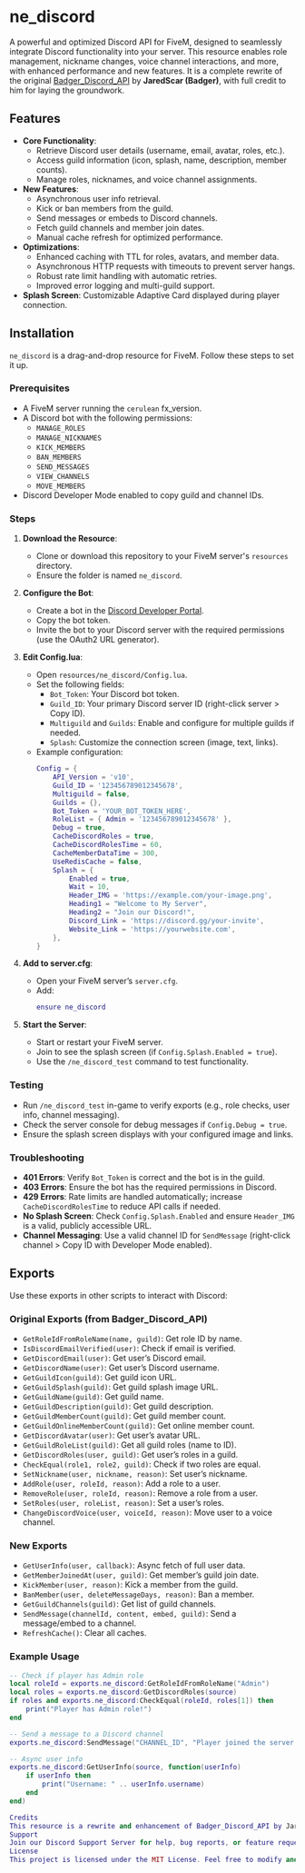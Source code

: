 # ne_discord

A powerful and optimized Discord API for FiveM, designed to seamlessly integrate Discord functionality into your server. This resource enables role management, nickname changes, voice channel interactions, and more, with enhanced performance and new features. It is a complete rewrite of the original [Badger_Discord_API](https://github.com/JaredScar/Badger_Discord_API) by **JaredScar (Badger)**, with full credit to him for laying the groundwork.

## Features

- **Core Functionality**:
  - Retrieve Discord user details (username, email, avatar, roles, etc.).
  - Access guild information (icon, splash, name, description, member counts).
  - Manage roles, nicknames, and voice channel assignments.
- **New Features**:
  - Asynchronous user info retrieval.
  - Kick or ban members from the guild.
  - Send messages or embeds to Discord channels.
  - Fetch guild channels and member join dates.
  - Manual cache refresh for optimized performance.
- **Optimizations**:
  - Enhanced caching with TTL for roles, avatars, and member data.
  - Asynchronous HTTP requests with timeouts to prevent server hangs.
  - Robust rate limit handling with automatic retries.
  - Improved error logging and multi-guild support.
- **Splash Screen**: Customizable Adaptive Card displayed during player connection.

## Installation

`ne_discord` is a drag-and-drop resource for FiveM. Follow these steps to set it up.

### Prerequisites
- A FiveM server running the `cerulean` fx_version.
- A Discord bot with the following permissions:
  - `MANAGE_ROLES`
  - `MANAGE_NICKNAMES`
  - `KICK_MEMBERS`
  - `BAN_MEMBERS`
  - `SEND_MESSAGES`
  - `VIEW_CHANNELS`
  - `MOVE_MEMBERS`
- Discord Developer Mode enabled to copy guild and channel IDs.

### Steps
1. **Download the Resource**:
   - Clone or download this repository to your FiveM server's `resources` directory.
   - Ensure the folder is named `ne_discord`.

2. **Configure the Bot**:
   - Create a bot in the [Discord Developer Portal](https://discord.com/developers/applications).
   - Copy the bot token.
   - Invite the bot to your Discord server with the required permissions (use the OAuth2 URL generator).

3. **Edit Config.lua**:
   - Open `resources/ne_discord/Config.lua`.
   - Set the following fields:
     - `Bot_Token`: Your Discord bot token.
     - `Guild_ID`: Your primary Discord server ID (right-click server > Copy ID).
     - `Multiguild` and `Guilds`: Enable and configure for multiple guilds if needed.
     - `Splash`: Customize the connection screen (image, text, links).
   - Example configuration:
     ```lua
     Config = {
         API_Version = 'v10',
         Guild_ID = '123456789012345678',
         Multiguild = false,
         Guilds = {},
         Bot_Token = 'YOUR_BOT_TOKEN_HERE',
         RoleList = { Admin = '123456789012345678' },
         Debug = true,
         CacheDiscordRoles = true,
         CacheDiscordRolesTime = 60,
         CacheMemberDataTime = 300,
         UseRedisCache = false,
         Splash = {
             Enabled = true,
             Wait = 10,
             Header_IMG = 'https://example.com/your-image.png',
             Heading1 = "Welcome to My Server",
             Heading2 = "Join our Discord!",
             Discord_Link = 'https://discord.gg/your-invite',
             Website_Link = 'https://yourwebsite.com',
         },
     }
     ```

4. **Add to server.cfg**:
   - Open your FiveM server’s `server.cfg`.
   - Add:
     ```lua
     ensure ne_discord
     ```

5. **Start the Server**:
   - Start or restart your FiveM server.
   - Join to see the splash screen (if `Config.Splash.Enabled = true`).
   - Use the `/ne_discord_test` command to test functionality.

### Testing
- Run `/ne_discord_test` in-game to verify exports (e.g., role checks, user info, channel messaging).
- Check the server console for debug messages if `Config.Debug = true`.
- Ensure the splash screen displays with your configured image and links.

### Troubleshooting
- **401 Errors**: Verify `Bot_Token` is correct and the bot is in the guild.
- **403 Errors**: Ensure the bot has the required permissions in Discord.
- **429 Errors**: Rate limits are handled automatically; increase `CacheDiscordRolesTime` to reduce API calls if needed.
- **No Splash Screen**: Check `Config.Splash.Enabled` and ensure `Header_IMG` is a valid, publicly accessible URL.
- **Channel Messaging**: Use a valid channel ID for `SendMessage` (right-click channel > Copy ID with Developer Mode enabled).

## Exports

Use these exports in other scripts to interact with Discord:

### Original Exports (from Badger_Discord_API)
- `GetRoleIdFromRoleName(name, guild)`: Get role ID by name.
- `IsDiscordEmailVerified(user)`: Check if email is verified.
- `GetDiscordEmail(user)`: Get user’s Discord email.
- `GetDiscordName(user)`: Get user’s Discord username.
- `GetGuildIcon(guild)`: Get guild icon URL.
- `GetGuildSplash(guild)`: Get guild splash image URL.
- `GetGuildName(guild)`: Get guild name.
- `GetGuildDescription(guild)`: Get guild description.
- `GetGuildMemberCount(guild)`: Get guild member count.
- `GetGuildOnlineMemberCount(guild)`: Get online member count.
- `GetDiscordAvatar(user)`: Get user’s avatar URL.
- `GetGuildRoleList(guild)`: Get all guild roles (name to ID).
- `GetDiscordRoles(user, guild)`: Get user’s roles in a guild.
- `CheckEqual(role1, role2, guild)`: Check if two roles are equal.
- `SetNickname(user, nickname, reason)`: Set user’s nickname.
- `AddRole(user, roleId, reason)`: Add a role to a user.
- `RemoveRole(user, roleId, reason)`: Remove a role from a user.
- `SetRoles(user, roleList, reason)`: Set a user’s roles.
- `ChangeDiscordVoice(user, voiceId, reason)`: Move user to a voice channel.

### New Exports
- `GetUserInfo(user, callback)`: Async fetch of full user data.
- `GetMemberJoinedAt(user, guild)`: Get member’s guild join date.
- `KickMember(user, reason)`: Kick a member from the guild.
- `BanMember(user, deleteMessageDays, reason)`: Ban a member.
- `GetGuildChannels(guild)`: Get list of guild channels.
- `SendMessage(channelId, content, embed, guild)`: Send a message/embed to a channel.
- `RefreshCache()`: Clear all caches.

### Example Usage
```lua
-- Check if player has Admin role
local roleId = exports.ne_discord:GetRoleIdFromRoleName("Admin")
local roles = exports.ne_discord:GetDiscordRoles(source)
if roles and exports.ne_discord:CheckEqual(roleId, roles[1]) then
    print("Player has Admin role!")
end

-- Send a message to a Discord channel
exports.ne_discord:SendMessage("CHANNEL_ID", "Player joined the server!", nil)

-- Async user info
exports.ne_discord:GetUserInfo(source, function(userInfo)
    if userInfo then
        print("Username: " .. userInfo.username)
    end
end)

Credits
This resource is a rewrite and enhancement of Badger_Discord_API by JaredScar (Badger). Full credit to Badger for the original groundwork and inspiration. Join his Discord for support: discord.gg/WjB5VFz.
Support
Join our Discord Support Server for help, bug reports, or feature requests.
License
This project is licensed under the MIT License. Feel free to modify and distribute, but please retain credit to Badger for the original Badger_Discord_API.